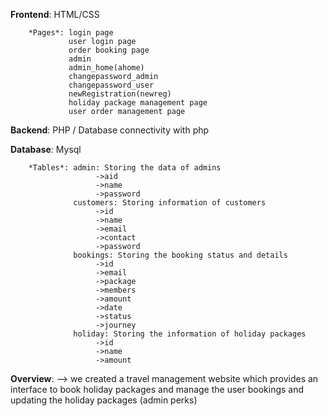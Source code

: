 **Frontend**: HTML/CSS
        
        *Pages*: login page
                 user login page
                 order booking page
                 admin
                 admin_home(ahome)
                 changepassword_admin
                 changepassword_user
                 newRegistration(newreg)
                 holiday package management page
                 user order management page
                 
    
**Backend**: PHP / Database connectivity with php

**Database**: Mysql
      
        *Tables*: admin: Storing the data of admins 
                       ->aid
                       ->name
                       ->password
                  customers: Storing information of customers
                       ->id
                       ->name
                       ->email
                       ->contact
                       ->password
                  bookings: Storing the booking status and details
                       ->id
                       ->email
                       ->package
                       ->members
                       ->amount
                       ->date
                       ->status
                       ->journey
                  holiday: Storing the information of holiday packages
                       ->id
                       ->name
                       ->amount
                  
**Overview**: 
        --> we created a travel management website which provides an interface to book holiday packages 
            and manage the user bookings and updating the holiday packages (admin perks)
